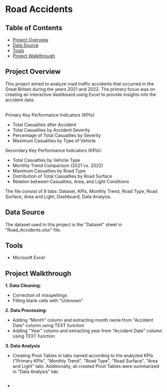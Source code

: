 # Road Accidents

<h2>Table of Contents</h2>

- [Project Overview](#project-overview)
- [Data Source](#data-source)
- [Tools](#tools)
- [Project Walkthrough](#project-walkthrough)

<h2>Project Overview</h2>
This project aimed to analyze road traffic accidents that occurred in the Great Britain during the years 2021 and 2022. The primary focus was on creating an interactive dashboard using Excel to provide insights into the accident data.

<br>Primary Key Performance Indicators (KPIs):</br>
- Total Casualties after Accident
- Total Casualties by Accident Severity
- Percentage of Total Casualties by Severity
- Maximum Casualties by Type of Vehicle

Secondary Key Performance Indicators (KPIs):
- Total Casualties by Vehicle Type
- Monthly Trend Comparison (2021 vs. 2022)
- Maximum Casualties by Road Type
- Distribution of Total Casualties by Road Surface
- Relation between Casualties, Area, and Light Conditions

The file consist of 8 tabs: Dataset, KPIs, Monthly Trend, Road Type, Road Surface, Area and Light, Dashboard, Data Analysis.

<h2>Data Source</h2>
The dataset used in this project is the "Dataset" sheet in "Road_Accidents.xlsx" file.

<h2>Tools</h2>

- Microsoft Excel

<h2>Project Walkthrough</h2>

**1. Data Cleaning:**
   - Correction of misspellings
   - Filling blank cells with "Unknown"

**2. Data Processing:**
   - Adding "Month" column and extracting month name from "Accident Date" column using TEXT function
   - Adding "Year" column and extracting year from "Accident Date" column using TEXT function

**3. Data Analysis**

- Creating Pivot Tables in tabs named according to the analyzed KPIs ("Primary KPIs", "Monthly Trend", "Road Type", "Road Surface", "Area and Light" tab). Additionally, all created Pivot Tables were summarized in "Data Analysis" tab.
    

![]()

- 
